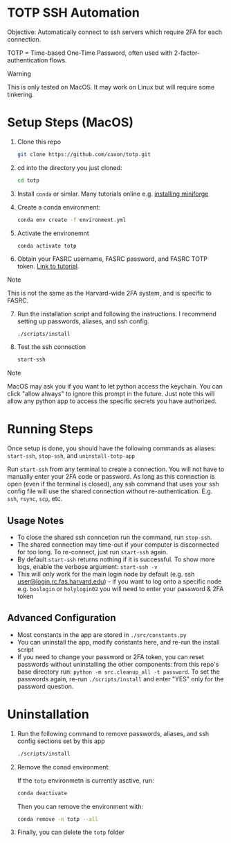 # TOTP SSH Automation

Objective: Automatically connect to ssh servers which require 2FA for each connection.

TOTP = Time-based One-Time Password, often used with 2-factor-authentication flows.

> [!WARNING] 
> This is only tested on MacOS. It may work on Linux but will require some tinkering.

# Setup Steps (MacOS)

1. Clone this repo

    ```bash
    git clone https://github.com/caxon/totp.git
    ```

2. cd into the directory you just cloned: 

    ```bash
    cd totp
    ```

3. Install `conda` or simlar. Many tutorials online e.g. [installing miniforge](https://github.com/conda-forge/miniforge?tab=readme-ov-file#unix-like-platforms-mac-os--linux)

4. Create a conda environment:

    ```bash
    conda env create -f environment.yml
    ```
5. Activate the environemnt 
    ```
    conda activate totp
    ```
6. Obtain your FASRC username, FASRC password, and FASRC TOTP token. [Link to tutorial](./docs/OBTAIN_FASRC_TOKEN.md).

> [!NOTE]
> This is not the same as the Harvard-wide 2FA system, and is specific to FASRC.

7. Run the installation script and following the instructions. I recommend setting up passwords, aliases, and ssh config.

    ```bash
    ./scripts/install
    ```

8. Test the ssh connection
   ```bash
   start-ssh
   ```

> [!NOTE] 
> MacOS may ask you if you want to let python access the keychain. You can click "allow always" to ignore this prompt in the future. Just note this will allow any python app to access the specific secrets you have authorized.


# Running Steps

Once setup is done, you should have the following commands as aliases: `start-ssh`, `stop-ssh`, and `uninstall-totp-app`

Run `start-ssh` from any terminal to create a connection. You will not have to manually enter your 2FA code or password. As long as this connection is open (even if the terminal is closed), any ssh command that uses your ssh config file will use the shared connection without re-authentication. 
E.g. `ssh`, `rsync`, `scp`, etc.

## Usage Notes

* To close the shared ssh conncetion run the command, run `stop-ssh`.
* The shared connection may time-out if your computer is disconnected for too long. To re-connect, just run `start-ssh` again.
* By default `start-ssh` returns nothing if it is successful. To show more logs, enable the verbose argument: `start-ssh -v`
* This will only work for the main login node by default (e.g. ssh user@login.rc.fas.harvard.edu) - if you want to log onto a specific node e.g. `boslogin` or `holylogin02` you will need to enter your password & 2FA token 

## Advanced Configuration

* Most constants in the app are stored in `./src/constants.py`
* You can uninstall the app, modify constants here, and re-run the install script
* If you need to change your password or 2FA token, you can reset passwords without uninstalling the other components: from this repo's base directory run: `python -m src.cleanup_all -t password`. To set the passwords again, re-run `./scripts/install` and enter "YES" only for the password question.


# Uninstallation

1. Run the following command to remove passwords, aliases, and ssh config sections set by this app

    ```bash
    ./scripts/install
    ```

2. Remove the conad environment:

    If the `totp` environmetn is currently asctive, run:

    ```bash
    conda deactivate
    ```

    Then you can remove the environment with:
    ```bash
    conda remove -n totp --all
    ```

3. Finally, you can delete the `totp` folder
